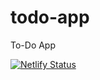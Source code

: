 # todo-app
To-Do App

[![Netlify Status](https://api.netlify.com/api/v1/badges/cc2a7fc2-acfd-472a-ba14-8a12fc463b75/deploy-status)](https://app.netlify.com/sites/ys-todo-app/deploys)
